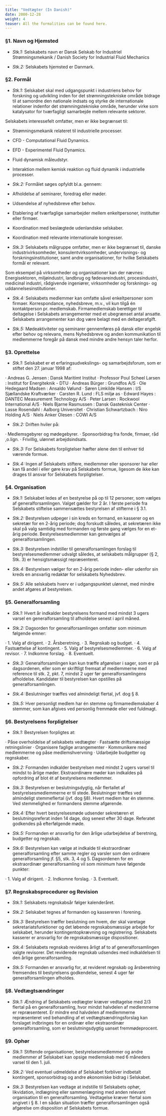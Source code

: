 ```yaml
---
title: "Vedtægter (In Danish)"
date: 2000-12-28
weight: 4
teaser: All the formalities can be found here.
---
```


### §1. Navn og Hjemsted

- *Stk.1:* Selskabets navn er Dansk Selskab for Industriel Strømningsmekanik / Danish Society for Industrial Fluid Mechanics

- *Stk.2:* Selskabets hjemsted er Danmark.

### §2. Formål

- *Stk.1:* Selskabet skal med udgangspunkt i industriens behov for forskning og udvikling inden for det strømningstekniske område bidrage til at samordne den nationale indsats og styrke de internationale relationer indenfor det strømningstekniske område, herunder virke som katalysator for tværfagligt samarbejde mellem relevante sektorer.

Selskabets interessefelt omfatter, men er ikke begrænset til:

- Strømningsmekanik relateret til industrielle processer.
- CFD - Computational Fluid Dynamics.
- EFD - Experimentel Fluid Dynamics.
- Fluid dynamisk måleudstyr.
- Interaktion mellem kemisk reaktion og fluid dynamik i industrielle processer.

- *Stk.2:* Formålet søges opfyldt bl.a. gennem:

- Afholdelse af seminarer, foredrag eller møder.
- Udsendelse af nyhedsbreve efter behov.
- Etablering af tværfaglige samarbejder mellem enkeltpersoner, institutter eller firmaer.
- Koordination med beslægtede udenlandske selskaber.
- Koordination med relevante internationale kongresser.

- *Stk.3:* Selskabets målgruppe omfatter, men er ikke begrænset til, danske industrivirksomheder, konsulentvirksomheder, undervisnings- og forskningsinstitutioner, samt andre organisationer, for hvilke Selskabets formål er relevant.

Som eksempel på virksomheder og organisationer kan der nævnes: Energisektoren, miljøindustri, landbrug og fødevareindustri, procesindustri, medicinal industri, rådgivende ingeniører, virksomheder og forsknings- og uddannelsesinstitutioner.

- *Stk.4:* Selskabets medlemmer kan omfatte såvel enkeltpersoner som firmaer. Korrespondance, nyhedsbreve, m.v., vil kun tilgå én kontaktperson pr. medlemskab. Firmamedlemskab berettiger til deltagelse i Selskabets arrangementer med et ubegrænset antal ansatte. Selskabets arrangementer kan dog være belagt med en deltagerafgift.

- *Stk.5:* Mødeaktiviteter og seminarer gennemføres på dansk eller engelsk efter behov og relevans, mens Nyhedsbreve og anden kommunikation til medlemmerne foregår på dansk med mindre andre hensyn taler herfor.

### §3. Oprettelse

- *Stk.1:* Selskabet er et erfaringsudvekslings- og samarbejdsforum, som er stiftet den 27. januar 1998 af:

· Andreas G. Jensen : Dansk Maritimt Institut
· Professor Poul Scheel Larsen : Institut for Energiteknik - DTU
· Andreas Bürger : Grundfos A/S
· Ole Hedegaard Madsen : Ansaldo Vølund
· Søren Limkilde Hansen : I/S Sjællandske Kraftværker
· Carsten R. Lund : FLS miljø as
· Edward Hayes : DANTEC Measurement Technology A/S
· Peter Larsen : Rockwool International A/S
· Niels Bjarne Rasmussen : Dansk Gasteknisk Center
· Lasse Rosendahl : Aalborg Universitet
· Christian Schwartzbach : Niro Holding A/S
· Niels Anker Olesen : COWI A/S

- *Stk.2:* Driften hviler på:

· Medlemsgebyrer og mødegebyrer.
· Sponsorbidrag fra fonde, firmaer, råd ,o.lign.
· Frivillig, ulønnet arbejdsindsats.

- *Stk.3:* For Selskabets forpligtelser hæfter alene den til enhver tid værende formue.

- *Stk.4:* Ingen af Selskabets stiftere, medlemmer eller sponsorer har eller kan få andel i eller gøre krav på Selskabets formue, ligesom de ikke kan drages til ansvar for Selskabets forpligtelser.

### §4. Organisation

- *Stk.1:* Selskabet ledes af en bestyrelse på op til 12 personer, som vælges af generalforsamlingen. Valget gælder for 2 år. I første periode fra Selskabets stiftelse sammensættes bestyrelsen af stifterne i § 3.1.

- *Stk.2:* Bestyrelsen udpeger i sin kreds en formand, en kasserer og en sekretær for en 2-årig periode; dog forskudt således, at sekretæren ikke skal på valg samtidig med formanden og første gang vælges for en et-årig periode. Bestyrelsesmedlemmer kan genvælges af generalforsamlingen.

- *Stk.3:* Bestyrelsen indstiller til generalforsamlingen forslag til bestyrelsesmedlemmer udvalgt således, at selskabets målgrupper (§ 2, Stk. 3) er hensigtsmæssigt repræsenteret.

- *Stk.4:* Bestyrelsen vælger for en 2-årig periode inden- eller udenfor sin kreds en ansvarlig redaktør for selskabets Nyhedsbrev.

- *Stk.5:* Alle selskabets hverv er i udgangspunktet ulønnet, med mindre andet afgøres af bestyrelsen.

### §5. Generalforsamling

- *Stk.1:* Hvert år indkalder bestyrelsens formand med mindst 3 ugers varsel en generalforsamling til afholdelse senest i april måned.

- *Stk.2:* Dagsorden for generalforsamlingen omfatter som minimum følgende emner:

· 1. Valg af dirigent.
· 2. Årsberetning.
· 3. Regnskab og budget.
· 4. Fastsættelse af kontingent.
· 5. Valg af bestyrelsesmedlemmer.
· 6. Valg af revisor.
· 7. Indkomne forslag.
· 8. Eventuelt.

- *Stk.3:* Generalforsamlingen kan kun træffe afgørelser i sager, som er på dagsordenen, eller som er skriftligt fremsat af medlemmerne med reference til stk. 2, pkt. 7, mindst 2 uger før generalforsamlingens afholdelse. Kandidater til bestyrelsen kan opstilles på generalforsamlingen.

- *Stk.4:* Beslutninger træffes ved almindeligt flertal, jvf. dog § 8.

- *Stk.5:* Hver personligt medlem har én stemme og firmamedlemskaber 4 stemmer, som kan afgives ved personlig fremmøde eller ved fuldmagt.

### §6. Bestyrelsens forpligtelser

- *Stk.1:* Bestyrelsen forpligtes at:

· Påse overholdelse af selskabets vedtægter
· Fastsætte driftsmæssige retningslinier
· Organisere faglige arrangementer
· Kommunikere med medlemmerne og påse medlemshvervning
· Udarbejde budgetter og regnskaber.

- *Stk.2:* Formanden indkalder bestyrelsen med mindst 2 ugers varsel til mindst to årlige møder. Ekstraordinære møder kan indkaldes på opfordring af blot ét af bestyrelsens medlemmer.

- *Stk.3:* Bestyrelsen er beslutningsdygtig, når flertallet af bestyrelsesmedlemmerne er til stede. Beslutninger træffes ved almindeligt stemmeflertal (jvf. dog §8). Hvert medlem har én stemme. Ved stemmelighed er formandens stemme afgørende.

- *Stk.4:* Efter hvert bestyrelsesmøde udsender sekretæren et beslutningsreferat inden 14 dage, dog senest efter 30 dage. Referatet godkendes på efterfølgende møde.

- *Stk.5:* Formanden er ansvarlig for den årlige udarbejdelse af beretning, budgetter og regnskab.

- *Stk.6:* Bestyrelsen kan vælge at indkalde til ekstraordinær generalforsamling efter samme regler og varsler som den ordinære generalforsamling jf. §5, stk. 3, 4 og 5. Dagsordenen for en ekstraordinær generalforsamling vil som minimum have følgende punkter:

· 1. Valg af dirigent.
· 2. Indkomne forslag.
· 3. Eventuelt.

### §7. Regnskabsprocedurer og Revision

- *Stk.1:* Selskabets regnskabsår følger kalenderåret.

- *Stk.2:* Selskabet tegnes af formanden og kassereren i forening.

- *Stk.3:* Bestyrelsen træffer beslutning om hvem, der skal varetage sekretariatsfunktioner og det løbende regnskabsmæssige arbejde for selskabet, herunder kontingentopkrævning og registrering. Selskabets kasserer er ansvarlig for de regnskabsmæssige dispositioner.

- *Stk.4:* Selskabets regnskab revideres årligt af to af generalforsamlingen valgte revisorer. Det reviderede regnskab udsendes med indkaldelsen til den årlige generalforsamling.

- *Stk.5:* Formanden er ansvarlig for, at revideret regnskab og årsberetning fremsendes til bestyrelsens godkendelse, senest 4 uger før generalforsamlingen afholdes.

### §8. Vedtægtsændringer

- *Stk.1:* Ændring af Selskabets vedtægter kræver vedtagelse med 2/3 flertal på en generalforsamling, hvor mindst halvdelen af medlemmerne er repræsenteret. Er mindre end halvdelen af medlemmerne repræsenteret ved behandling af et vedtægtsændringsforslag kan forslaget indbringes for en ordinær eller ekstraordinær generalforsamling, som er beslutningsdygtig uanset fremmødeprocent.

### §9. Ophør

- *Stk.1:* Stiftende organisationer, bestyrelsesmedlemmer og andre medlemmer af Selskabet kan opsige medlemskab med 6 måneders varsel til den 1. juli.

- *Stk.2:* Ved eventuel udmeldelse af Selskabet forbliver indbetalt kontingent, sponsorbidrag og andre økonomiske bidrag i Selskabet.

- *Stk.3:* Bestyrelsen kan vedtage at indstille til Selskabets ophør, likvidation, indlægning eller sammenlægning med anden relevant organisation til en generalforsamling. Vedtagelse kræver flertal som angivet i § 8. I en sådan situation træffer generalforsamlingen også afgørelse om disposition af Selskabets formue.